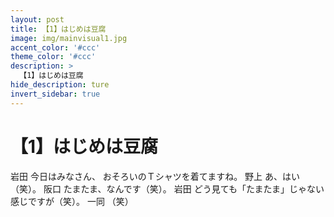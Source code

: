```yaml
---
layout: post
title: 【1】はじめは豆腐
image: img/mainvisual1.jpg
accent_color: '#ccc'
theme_color: '#ccc'
description: >
  【1】はじめは豆腐
hide_description: ture
invert_sidebar: true
---
```


# 【1】はじめは豆腐

岩田
今日はみなさん、
おそろいのＴシャツを着てますね。
野上
あ、はい（笑）。
阪口
たまたま、なんです（笑）。
岩田
どう見ても「たまたま」じゃない感じですが（笑）。
一同
（笑）